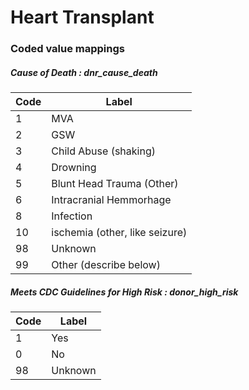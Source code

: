 # Heart Transplant


### Coded value mappings

##### Cause of Death : dnr_cause_death
Code | Label 
--- | --- 
1 |	MVA
2|GSW
3|	Child Abuse (shaking)
4|	Drowning
5|	Blunt Head Trauma (Other)
6|	Intracranial Hemmorhage
8|	Infection
10|	ischemia (other, like seizure)
98|	Unknown
99|	Other (describe below)



##### 	Meets CDC Guidelines for High Risk : donor_high_risk
Code | Label 
--- | --- 
1 |	Yes
0 |	No
98 |Unknown

